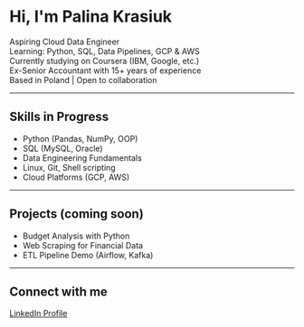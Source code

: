 # Hi, I'm Palina Krasiuk

Aspiring Cloud Data Engineer  
Learning: Python, SQL, Data Pipelines, GCP & AWS  
Currently studying on Coursera (IBM, Google, etc.)  
Ex-Senior Accountant with 15+ years of experience  
Based in Poland | Open to collaboration

---

## Skills in Progress
- Python (Pandas, NumPy, OOP)
- SQL (MySQL, Oracle)
- Data Engineering Fundamentals
- Linux, Git, Shell scripting
- Cloud Platforms (GCP, AWS)

---

## Projects (coming soon)
- Budget Analysis with Python  
- Web Scraping for Financial Data  
- ETL Pipeline Demo (Airflow, Kafka)

---

## Connect with me  
[LinkedIn Profile](https://www.linkedin.com/in/palina-krasiuk-954404372/)


